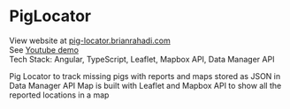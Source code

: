 # PigLocator
View website at [pig-locator.brianrahadi.com](https://pig-locator.brianrahadi.com/) <br>
See [Youtube demo](https://www.youtube.com/watch?v=PiQZpUfYscM&ab_channel=BrianRahadi) <br>
Tech Stack: Angular, TypeScript, Leaflet, Mapbox API, Data Manager API

Pig Locator to track missing pigs with reports and maps stored as JSON in Data Manager API
Map is built with Leaflet and Mapbox API to show all the reported locations in a map
